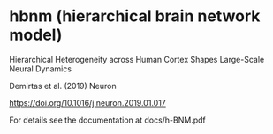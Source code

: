 # hbnm (hierarchical brain network model)

Hierarchical Heterogeneity across Human Cortex Shapes Large-Scale Neural Dynamics

Demirtas et al. (2019) Neuron

https://doi.org/10.1016/j.neuron.2019.01.017

For details see the documentation at docs/h-BNM.pdf
